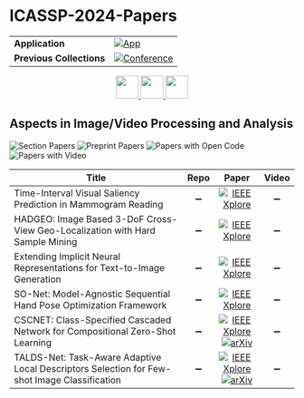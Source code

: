 # ICASSP-2024-Papers

<table>
    <tr>
        <td><strong>Application</strong></td>
        <td>
            <a href="https://huggingface.co/spaces/DmitryRyumin/NewEraAI-Papers" style="float:left;">
                <img src="https://img.shields.io/badge/🤗-NewEraAI--Papers-FFD21F.svg" alt="App" />
            </a>
        </td>
    </tr>
    <tr>
        <td><strong>Previous Collections</strong></td>
        <td>
            <a href="https://github.com/DmitryRyumin/ICASSP-2023-24-Papers/blob/main/README_2023.md">
                <img src="http://img.shields.io/badge/ICASSP-2023-0073AE.svg" alt="Conference">
            </a>
        </td>
    </tr>
</table>

<div align="center">
    <a href="https://github.com/DmitryRyumin/ICASSP-2023-24-Papers/blob/main/sections/2024/main/SLP-P13.md">
        <img src="https://cdn.jsdelivr.net/gh/DmitryRyumin/NewEraAI-Papers@main/images/left.svg" width="40" alt="" />
    </a>
    <a href="https://github.com/DmitryRyumin/ICASSP-2023-24-Papers/">
        <img src="https://cdn.jsdelivr.net/gh/DmitryRyumin/NewEraAI-Papers@main/images/home.svg" width="40" alt="" />
    </a>
    <a href="https://github.com/DmitryRyumin/ICASSP-2023-24-Papers/blob/main/sections/2024/main/SAM-P1.md">
        <img src="https://cdn.jsdelivr.net/gh/DmitryRyumin/NewEraAI-Papers@main/images/right.svg" width="40" alt="" />
    </a>
</div>


## Aspects in Image/Video Processing and Analysis

![Section Papers](https://img.shields.io/badge/Section%20Papers-0-42BA16) ![Preprint Papers](https://img.shields.io/badge/Preprint%20Papers-0-b31b1b) ![Papers with Open Code](https://img.shields.io/badge/Papers%20with%20Open%20Code-0-1D7FBF) ![Papers with Video](https://img.shields.io/badge/Papers%20with%20Video-0-FF0000)

| **Title** | **Repo** | **Paper** | **Video** |
|-----------|:--------:|:---------:|:---------:|
| Time-Interval Visual Saliency Prediction in Mammogram Reading | :heavy_minus_sign: | [![IEEE Xplore](https://img.shields.io/badge/IEEE-10446593-E4A42C.svg)](https://ieeexplore.ieee.org/document/10446593) | :heavy_minus_sign: |
| HADGEO: Image Based 3-DoF Cross-View Geo-Localization with Hard Sample Mining | :heavy_minus_sign: | [![IEEE Xplore](https://img.shields.io/badge/IEEE-10445839-E4A42C.svg)](https://ieeexplore.ieee.org/document/10445839) | :heavy_minus_sign: |
| Extending Implicit Neural Representations for Text-to-Image Generation | :heavy_minus_sign: | [![IEEE Xplore](https://img.shields.io/badge/IEEE-10446171-E4A42C.svg)](https://ieeexplore.ieee.org/document/10446171) | :heavy_minus_sign: |
| SO-Net: Model-Agnostic Sequential Hand Pose Optimization Framework | :heavy_minus_sign: | [![IEEE Xplore](https://img.shields.io/badge/IEEE-10445741-E4A42C.svg)](https://ieeexplore.ieee.org/document/10445741) | :heavy_minus_sign: |
| CSCNET: Class-Specified Cascaded Network for Compositional Zero-Shot Learning | :heavy_minus_sign: | [![IEEE Xplore](https://img.shields.io/badge/IEEE-10446756-E4A42C.svg)](https://ieeexplore.ieee.org/document/10446756) <br/> [![arXiv](https://img.shields.io/badge/arXiv-2403.05924-b31b1b.svg)](https://arxiv.org/abs/2403.05924) | :heavy_minus_sign: |
| TALDS-Net: Task-Aware Adaptive Local Descriptors Selection for Few-shot Image Classification | :heavy_minus_sign: | [![IEEE Xplore](https://img.shields.io/badge/IEEE-10448167-E4A42C.svg)](https://ieeexplore.ieee.org/document/10448167) <br/> [![arXiv](https://img.shields.io/badge/arXiv-2312.05449-b31b1b.svg)](https://arxiv.org/abs/2312.05449) | :heavy_minus_sign: |
